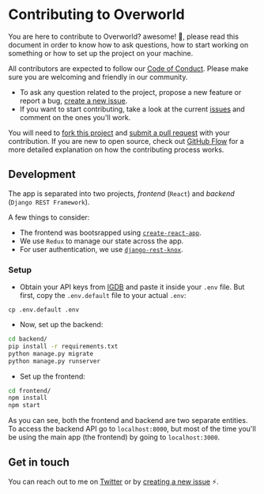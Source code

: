 # Contributing to Overworld

You are here to contribute to Overworld? awesome! :tada:, please read this document in order to know how to ask questions, how to start working on something or how to set up the project on your machine.

All contributors are expected to follow our [Code of Conduct](/CODE_OF_CONDUCT.md). Please make sure you are welcoming and friendly in our community.

* To ask any question related to the project, propose a new feature or report a bug, [create a new issue](https://github.com/danielgrijalva/overworld/issues/new/choose).
* If you want to start contributing, take a look at the current [issues](https://github.com/danielgrijalva/overworld/issues) and comment on the ones you'll work.

You will need to [fork this project](https://help.github.com/en/articles/fork-a-repo) and [submit a pull request](https://help.github.com/en/articles/about-pull-requests) with your contribution. If you are new to open source, check out [GitHub Flow](https://guides.github.com/introduction/flow/index.html) for a more detailed explanation on how the contributing process works.

## Development

The app is separated into two projects, *frontend* (`React`) and *backend* (`Django REST Framework`).

A few things to consider:
* The frontend was bootsrapped using [`create-react-app`](https://github.com/facebook/create-react-app).
* We use `Redux` to manage our state across the app.
* For user authentication, we use [`django-rest-knox`](https://github.com/James1345/django-rest-knox).

### Setup

* Obtain your API keys from [IGDB](https://api.igdb.com) and paste it inside your `.env` file. But first, copy the `.env.default` file to your actual `.env`:

```
cp .env.default .env
```

* Now, set up the backend:

```bash
cd backend/
pip install -r requirements.txt
python manage.py migrate
python manage.py runserver
```

* Set up the frontend: 

```bash
cd frontend/
npm install
npm start
```

As you can see, both the frontend and backend are two separate entities. To access the backend API go to `localhost:8000`, but most of the time you'll be using the main app (the frontend) by going to `localhost:3000`.

## Get in touch

You can reach out to me on [Twitter](https://twitter.com/danielgrijalvas) or by [creating a new issue](https://github.com/danielgrijalva/overworld/issues/new/choose) :zap:.
